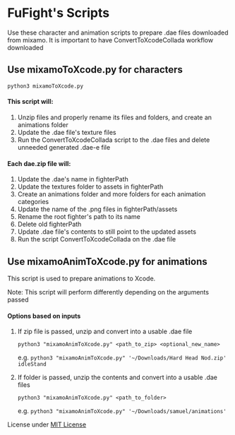 # FuFight's Scripts
Use these character and animation scripts to prepare .dae files downloaded from mixamo. It is important to have ConvertToXcodeCollada workflow downloaded

## Use mixamoToXcode.py for characters
`python3 mixamoToXcode.py`

#### This script will:
1. Unzip files and properly rename its files and folders, and create an animations folder
2. Update the .dae file's texture files
3. Run the ConvertToXcodeCollada script to the .dae files and delete unneeded generated .dae-e file

#### Each dae.zip file will: 
1. Update the .dae's name in fighterPath
2. Update the textures folder to assets in fighterPath
3. Create an animations folder and more folders for each animation categories
4. Update the name of the .png files in fighterPath/assets
5. Rename the root fighter's path to its name
6. Delete old fighterPath
7. Update .dae file's contents to still point to the updated assets
8. Run the script ConvertToXcodeCollada on the .dae file

## Use mixamoAnimToXcode.py for animations
This script is used to prepare animations to Xcode.
 
Note: This script will perform differently depending on the arguments passed

#### Options based on inputs
1. If zip file is passed, unzip and convert into a usable .dae file

    `python3 "mixamoAnimToXcode.py" <path_to_zip> <optional_new_name>`
    
    e.g. `python3 "mixamoAnimToXcode.py" '~/Downloads/Hard Head Nod.zip' idleStand`

2. If folder is passed, unzip the contents and convert into a usable .dae files

    `python3 "mixamoAnimToXcode.py" <path_to_folder>`
    
    e.g. `python3 "mixamoAnimToXcode.py" '~/Downloads/samuel/animations'`

License under [MIT License](https://github.com/SamuelFolledo/FuFight/blob/master/LICENSE)
